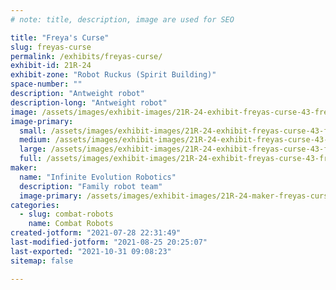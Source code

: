 ```yaml
---
# note: title, description, image are used for SEO

title: "Freya's Curse"
slug: freyas-curse
permalink: /exhibits/freyas-curse/
exhibit-id: 21R-24
exhibit-zone: "Robot Ruckus (Spirit Building)"
space-number: ""
description: "Antweight robot"
description-long: "Antweight robot"
image: /assets/images/exhibit-images/21R-24-exhibit-freyas-curse-43-freya-s-curse-1877-large.jpg
image-primary: 
  small: /assets/images/exhibit-images/21R-24-exhibit-freyas-curse-43-freya-s-curse-1877-small.jpg
  medium: /assets/images/exhibit-images/21R-24-exhibit-freyas-curse-43-freya-s-curse-1877-medium.jpg
  large: /assets/images/exhibit-images/21R-24-exhibit-freyas-curse-43-freya-s-curse-1877-large.jpg
  full: /assets/images/exhibit-images/21R-24-exhibit-freyas-curse-43-freya-s-curse-1877-full.jpg
maker: 
  name: "Infinite Evolution Robotics"
  description: "Family robot team"
  image-primary: /assets/images/exhibit-images/21R-24-maker-freyas-curse-freya-s-curse-medium.jpg
categories: 
  - slug: combat-robots
    name: Combat Robots
created-jotform: "2021-07-28 22:31:49"
last-modified-jotform: "2021-08-25 20:25:07"
last-exported: "2021-10-31 09:08:23"
sitemap: false

---
```

